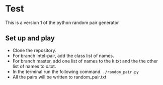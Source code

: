 # Test

This is a version 1 of the python random pair generator

## Set up and play

- Clone the repository.
- For branch intel-pair, add the class list of names.
- For branch master, add one list of names to the k.txt and the the other list of names to x.txt.
- In the terminal run the following command. `./random_pair.py`
- All the pairs will be written to random_pair.txt
